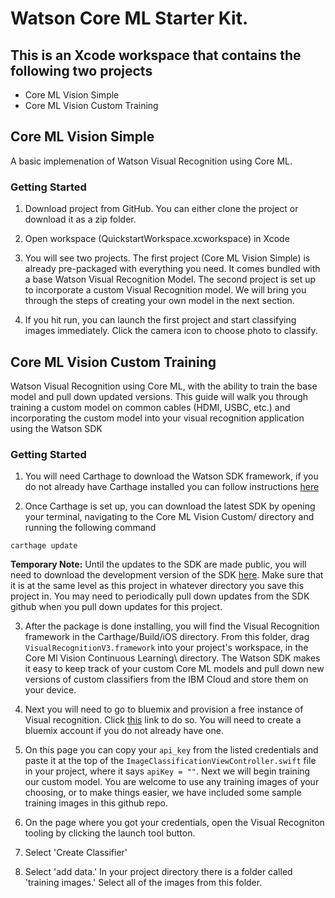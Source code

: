 # Watson Core ML Starter Kit.
## This is an Xcode workspace that contains the following two projects
* Core ML Vision Simple
* Core ML Vision Custom Training

## Core ML Vision Simple
A basic implemenation of Watson Visual Recognition using Core ML.
### Getting Started
1. Download project from GitHub. You can either clone the project or download it as a zip folder.

2. Open workspace (QuickstartWorkspace.xcworkspace) in Xcode

3. You will see two projects. The first project (Core ML Vision Simple) is already pre-packaged with everything you need. It comes bundled with a base Watson Visual Recognition Model. The second project is set up to incorporate a custom Visual Recognition model. We will bring you through the steps of creating your own model in the next section. 

4. If you hit run, you can launch the first project and start classifying images immediately. Click the camera icon to choose photo to classify.

## Core ML Vision Custom Training
Watson Visual Recognition using Core ML, with the ability to train the base model and pull down updated versions. This guide will walk you through training a custom model on common cables (HDMI, USBC, etc.) and incorporating the custom model into your visual recognition application using the Watson SDK

### Getting Started

1. You will need Carthage to download the Watson SDK framework, if you do not already have Carthage installed you can follow instructions [here](https://github.com/Carthage/Carthage#installing-carthage)

2. Once Carthage is set up, you can download the latest SDK by opening your terminal, navigating to the Core ML Vision Custom/ directory and running the following command
```
carthage update
```
**Temporary Note:** Until the updates to the SDK are made public, you will need to download the development version of the SDK [here](https://github.ibm.com/watson-embed-partnerships/pluto-swift-sdk). Make sure that it is at the same level as this project in whatever directory you save this project in. You may need to periodically pull down updates from the SDK github when you pull down updates for this project.


3. After the package is done installing, you will find the Visual Recognition framework in the Carthage/Build/iOS directory. From this folder, drag `VisualRecognitionV3.framework` into your project's workspace, in the Core Ml Vision Continuous Learning\ directory. The Watson SDK makes it easy to keep track of your custom Core ML models and pull down new versions of custom classifiers from the IBM Cloud and store them on your device.

4. Next you will need to go to bluemix and provision a free instance of Visual recognition. Click [this](https://console.bluemix.net/registration/trial/?target=%2Fdeveloper%2Fwatson%2Fcreate-project%3Fservices%3Dwatson_vision_combined%26action%3Dcreate%26hideTours%3Dtrue) link to do so. You will need to create a bluemix account if you do not already have one.

5. On this page you can copy your `api_key` from the listed credentials and paste it at the top of the `ImageClassificationViewController.swift` file in your project, where it says `apiKey = ""`. Next we will begin training our custom model. You are welcome to use any training images of your choosing, or to make things easier, we have included some sample training images in this github repo.

6. On the page where you got your credentials, open the Visual Recogniton tooling by clicking the launch tool button.

7. Select 'Create Classifier'

8. Select 'add data.' In your project directory there is a folder called 'training images.' Select all of the images from this folder.

